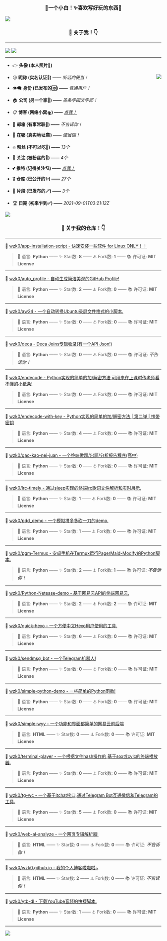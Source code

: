 <h3 align="center">🌈一个小白！✨喜欢写好玩的东西🎉</h3>

<img align='center' src='https://i0.hdslb.com/bfs/article/02db465212d3c374a43c60fa2625cc1caeaab796.png'>

<h3 align="center">💯 关于我！👇</h3>

---

<img align='center' src='https://github-readme-stats.vercel.app/api?username=wzk0&theme=tokyonight&show_icons=true'>

<img align='center' src='https://github-readme-stats.vercel.app/api/top-langs/?username=wzk0&layout=compact&theme=tokyonight'>

<hr>

* 👉 **头像 (本人照片🔮)**

<img align='right' src='https://avatars.githubusercontent.com/u/89891126?v=4'>

* 😘 **昵称 (实名认证👑) ——** *听话的便当！*

* 👁️‍🗨️ **身份 (已发布的🆔) ——** *普通用户！* 

* 🏠 **公司 (另一个家💢) ——** *圣条学园文学部！*

* 📋 **博客 (网络小窝🛸) ——** *[点我！](https://wzk0.github.io/)*

* 📮 **邮箱 (有事常联📧) ——** *不告诉你！*

* 🏩 **在哪 (真实地址🏛️) ——** *便当国！*

* 🔥 **粉丝 (不可以吃🐻) ——** *13个* 

* 🦄 **关注 (被粉丝的🚀) ——** *4个*

* 💕 **推特 (记得关注💘) ——** *[点我！](https://twitter.com/thd_bd)*

* 🎖 **仓库 (已公开的✨) ——** *27个* 

* 💎 **片段 (已发布的🪄) ——** *3个* 

* 🏆 **日期 (初来乍到✅) ——** *2021-09-01T03:21:12Z*

<img align='center' src='https://i0.hdslb.com/bfs/article/02db465212d3c374a43c60fa2625cc1caeaab796.png'>

<h3 align="center">💯 关于我的仓库！👇</h3>

---

🖤 [wzk0/app-installation-script - 快速安装一些软件 for Linux ONLY！！](https://github.com/wzk0/app-installation-script)

> 💬 语言: **Python** —— ✨ Star数: **8** —— ⚓ Fork数: **1** —— 📚 许可证: **MIT License**

---

🤎 [wzk0/auto_profile - 自动生成简洁美观的GitHub Profile!](https://github.com/wzk0/auto_profile)

> 💬 语言: **Python** —— ✨ Star数: **2** —— ⚓ Fork数: **0** —— 📚 许可证: **MIT License**

---

💚 [wzk0/aw24 - 一个自动转换Ubuntu录屏文件格式的小脚本.](https://github.com/wzk0/aw24)

> 💬 语言: **Python** —— ✨ Star数: **0** —— ⚓ Fork数: **0** —— 📚 许可证: **MIT License**

---

💜 [wzk0/deca - Deca Joins专辑收录(有一个API Json!)](https://github.com/wzk0/deca)

> 💬 语言: **Python** —— ✨ Star数: **0** —— ⚓ Fork数: **0** —— 📚 许可证: ***不告诉你！***

---

💛 [wzk0/endecode - Python实现的简单的加/解密方法,可用来在上课时传老师看不懂的小纸条!](https://github.com/wzk0/endecode)

> 💬 语言: **Python** —— ✨ Star数: **0** —— ⚓ Fork数: **0** —— 📚 许可证: **MIT License**

---

🖤 [wzk0/endecode-with-key - Python实现的简单的加/解密方法 | 第二弹 | 携带密钥](https://github.com/wzk0/endecode-with-key)

> 💬 语言: **Python** —— ✨ Star数: **4** —— ⚓ Fork数: **0** —— 📚 许可证: **MIT License**

---

💛 [wzk0/gao-kao-nei-juan - 一个终端做题/出题/分析报告程序(高中)](https://github.com/wzk0/gao-kao-nei-juan)

> 💬 语言: **Python** —— ✨ Star数: **0** —— ⚓ Fork数: **0** —— 📚 许可证: **MIT License**

---

💚 [wzk0/lrc-timely - 通过sleep实现的终端lrc歌词文件解析和实时展示.](https://github.com/wzk0/lrc-timely)

> 💬 语言: **Python** —— ✨ Star数: **1** —— ⚓ Fork数: **0** —— 📚 许可证: **MIT License**

---

🖤 [wzk0/pdd_demo - 一个模拟拼多多砍一刀的demo.](https://github.com/wzk0/pdd_demo)

> 💬 语言: **Python** —— ✨ Star数: **1** —— ⚓ Fork数: **0** —— 📚 许可证: **MIT License**

---

💚 [wzk0/pgm-Termux - 安卓手机在Termux运行PagerMaid-Modify的Python脚本.](https://github.com/wzk0/pgm-Termux)

> 💬 语言: **Python** —— ✨ Star数: **2** —— ⚓ Fork数: **1** —— 📚 许可证: ***不告诉你！***

---

💙 [wzk0/Python-Netease-demo - 基于网易云API的终端网易云.](https://github.com/wzk0/Python-Netease-demo)

> 💬 语言: **Python** —— ✨ Star数: **2** —— ⚓ Fork数: **2** —— 📚 许可证: **MIT License**

---

💜 [wzk0/quick-hexo - 一个方便中文Hexo用户使用的工具.](https://github.com/wzk0/quick-hexo)

> 💬 语言: **Python** —— ✨ Star数: **6** —— ⚓ Fork数: **0** —— 📚 许可证: **MIT License**

---

💚 [wzk0/sendmsg_bot - 一个Telegram机器人!](https://github.com/wzk0/sendmsg_bot)

> 💬 语言: **Python** —— ✨ Star数: **0** —— ⚓ Fork数: **0** —— 📚 许可证: **MIT License**

---

🤍 [wzk0/simple-python-demo - 一些简单的Python函数!](https://github.com/wzk0/simple-python-demo)

> 💬 语言: **Python** —— ✨ Star数: **0** —— ⚓ Fork数: **0** —— 📚 许可证: **MIT License**

---

💜 [wzk0/simple-wyy - 一个功能和界面都简单的网易云前后端](https://github.com/wzk0/simple-wyy)

> 💬 语言: **HTML** —— ✨ Star数: **0** —— ⚓ Fork数: **0** —— 📚 许可证: **MIT License**

---

💙 [wzk0/terminal-player - 一个根据文件hash操作的,基于sox或cvlc的终端播放器.](https://github.com/wzk0/terminal-player)

> 💬 语言: **Python** —— ✨ Star数: **0** —— ⚓ Fork数: **0** —— 📚 许可证: **MIT License**

---

💜 [wzk0/tg-wc - 一个基于itchat接口,通过Telegram Bot互通微信和Telegram的工具.](https://github.com/wzk0/tg-wc)

> 💬 语言: **Python** —— ✨ Star数: **5** —— ⚓ Fork数: **0** —— 📚 许可证: **MIT License**

---

🤎 [wzk0/web-al-analyze - 一个网页专辑解析器!](https://github.com/wzk0/web-al-analyze)

> 💬 语言: **HTML** —— ✨ Star数: **0** —— ⚓ Fork数: **0** —— 📚 许可证: ***不告诉你！***

---

🧡 [wzk0/wzk0.github.io - 我的个人博客啦啦啦~](https://github.com/wzk0/wzk0.github.io)

> 💬 语言: **HTML** —— ✨ Star数: **2** —— ⚓ Fork数: **0** —— 📚 许可证: ***不告诉你！***

---

💛 [wzk0/ytb-dl - 下载YouTube音频的快捷脚本.](https://github.com/wzk0/ytb-dl)

> 💬 语言: **Python** —— ✨ Star数: **1** —— ⚓ Fork数: **0** —— 📚 许可证: **MIT License**

---

<img align='center' src='https://i0.hdslb.com/bfs/article/02db465212d3c374a43c60fa2625cc1caeaab796.png'>
